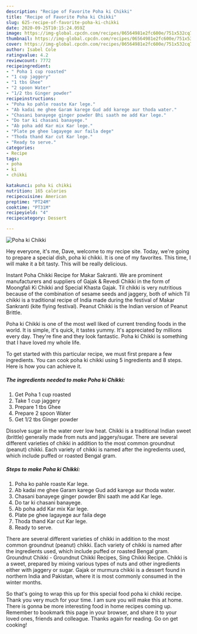 ```yaml
---
description: "Recipe of Favorite Poha ki Chikki"
title: "Recipe of Favorite Poha ki Chikki"
slug: 625-recipe-of-favorite-poha-ki-chikki
date: 2020-09-25T10:15:24.059Z
image: https://img-global.cpcdn.com/recipes/06564981e2fc600e/751x532cq70/poha-ki-chikki-recipe-main-photo.jpg
thumbnail: https://img-global.cpcdn.com/recipes/06564981e2fc600e/751x532cq70/poha-ki-chikki-recipe-main-photo.jpg
cover: https://img-global.cpcdn.com/recipes/06564981e2fc600e/751x532cq70/poha-ki-chikki-recipe-main-photo.jpg
author: Isabel Cole
ratingvalue: 4.2
reviewcount: 7772
recipeingredient:
- " Poha 1 cup roasted"
- "1 cup jaggery"
- "1 tbs Ghee"
- "2 spoon Water"
- "1/2 tbs Ginger powder"
recipeinstructions:
- "Poha ko pahle roaste Kar lege."
- "Ab kadai me ghee Garam karege Gud add karege aur thoda water."
- "Chasani banayege ginger powder Bhi saath me add Kar lege."
- "Do tar ki chasani banayege."
- "Ab poha add Kar mix Kar lege."
- "Plate pe ghee lagayege aur faila dege"
- "Thoda thand Kar cut Kar lege."
- "Ready to serve."
categories:
- Recipe
tags:
- poha
- ki
- chikki

katakunci: poha ki chikki 
nutrition: 165 calories
recipecuisine: American
preptime: "PT24M"
cooktime: "PT31M"
recipeyield: "4"
recipecategory: Dessert

---
```



![Poha ki Chikki](https://img-global.cpcdn.com/recipes/06564981e2fc600e/751x532cq70/poha-ki-chikki-recipe-main-photo.jpg)

Hey everyone, it's me, Dave, welcome to my recipe site. Today, we're going to prepare a special dish, poha ki chikki. It is one of my favorites. This time, I will make it a bit tasty. This will be really delicious.

Instant Poha Chikki Recipe for Makar Sakranti. We are prominent manufacturers and suppliers of Gajak &amp; Revedi Chikki in the form of Moongfali Ki Chikki and Special Khasta Gajak. Til chikki is very nutritious because of the combination of sesame seeds and jaggery, both of which Til chikki is a traditional recipe of India made during the festival of Makar Sankranti (kite flying festival). Peanut Chikki is the Indian version of Peanut Brittle.

Poha ki Chikki is one of the most well liked of current trending foods in the world. It is simple, it's quick, it tastes yummy. It's appreciated by millions every day. They're fine and they look fantastic. Poha ki Chikki is something that I have loved my whole life.


To get started with this particular recipe, we must first prepare a few ingredients. You can cook poha ki chikki using 5 ingredients and 8 steps. Here is how you can achieve it.

<!--inarticleads1-->

##### The ingredients needed to make Poha ki Chikki:

1. Get  Poha 1 cup roasted
1. Take 1 cup jaggery
1. Prepare 1 tbs Ghee
1. Prepare 2 spoon Water
1. Get 1/2 tbs Ginger powder


Dissolve sugar in the water over low heat. Chikki is a traditional Indian sweet (brittle) generally made from nuts and jaggery/sugar. There are several different varieties of chikki in addition to the most common groundnut (peanut) chikki. Each variety of chikki is named after the ingredients used, which include puffed or roasted Bengal gram. 

<!--inarticleads2-->

##### Steps to make Poha ki Chikki:

1. Poha ko pahle roaste Kar lege.
1. Ab kadai me ghee Garam karege Gud add karege aur thoda water.
1. Chasani banayege ginger powder Bhi saath me add Kar lege.
1. Do tar ki chasani banayege.
1. Ab poha add Kar mix Kar lege.
1. Plate pe ghee lagayege aur faila dege
1. Thoda thand Kar cut Kar lege.
1. Ready to serve.


There are several different varieties of chikki in addition to the most common groundnut (peanut) chikki. Each variety of chikki is named after the ingredients used, which include puffed or roasted Bengal gram. Groundnut Chikki - Groundnut Chikki Recipes, Sing Chikki Recipe. Chikki is a sweet, prepared by mixing various types of nuts and other ingredients either with jaggery or sugar. Gajak or murmura chikki is a dessert found in northern India and Pakistan, where it is most commonly consumed in the winter months. 

So that's going to wrap this up for this special food poha ki chikki recipe. Thank you very much for your time. I am sure you will make this at home. There is gonna be more interesting food in home recipes coming up. Remember to bookmark this page in your browser, and share it to your loved ones, friends and colleague. Thanks again for reading. Go on get cooking!
